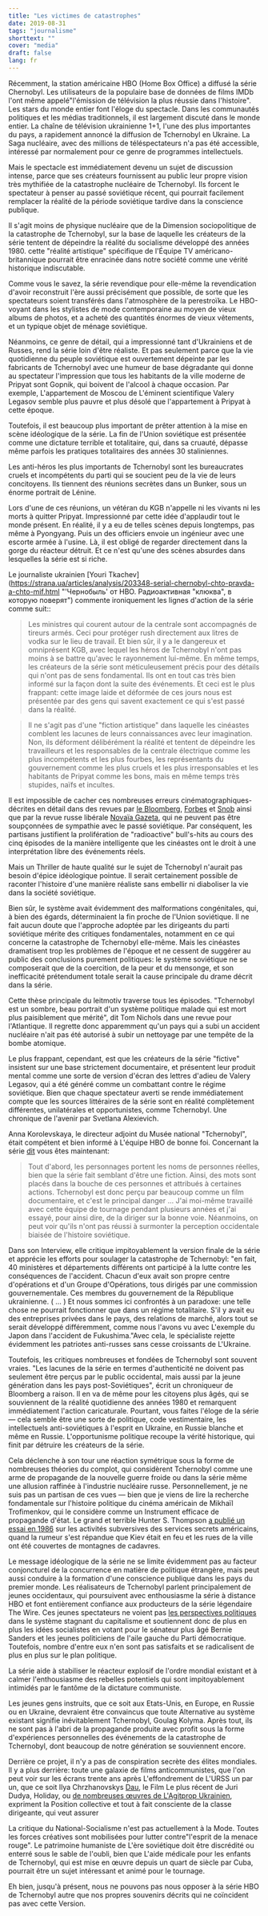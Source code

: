 ```yaml
---
title: "Les victimes de catastrophes"
date: 2019-08-31
tags: "journalisme"
shorttext: ""
cover: "media"
draft: false
lang: fr
---
```


Récemment, la station américaine HBO (Home Box Office) a diffusé la série Chernobyl. Les utilisateurs de la populaire base de données de films IMDb l'ont même appelé"l'émission de télévision la plus réussie dans l'histoire". Les stars du monde entier font l'éloge du spectacle. Dans les communautés politiques et les médias traditionnels, il est largement discuté dans le monde entier. La chaîne de télévision ukrainienne 1+1, l'une des plus importantes du pays, a rapidement annoncé la diffusion de Tchernobyl en Ukraine. La Saga nucléaire, avec des millions de téléspectateurs n'a pas été accessible, intéressé par normalement pour ce genre de programmes intellectuels.

Mais le spectacle est immédiatement devenu un sujet de discussion intense, parce que ses créateurs fournissent au public leur propre vision très mythifiée de la catastrophe nucléaire de Tchernobyl. Ils forcent le spectateur à penser au passé soviétique récent, qui pourrait facilement remplacer la réalité de la période soviétique tardive dans la conscience publique.

Il s'agit moins de physique nucléaire que de la Dimension sociopolitique de la catastrophe de Tchernobyl, sur la base de laquelle les créateurs de la série tentent de dépeindre la réalité du socialisme développé des années 1980. cette "réalité artistique" spécifique de l'Équipe TV américano-britannique pourrait être enracinée dans notre société comme une vérité historique indiscutable.

Comme vous le savez, la série revendique pour elle-même la revendication d'avoir reconstruit l'ère aussi précisément que possible, de sorte que les spectateurs soient transférés dans l'atmosphère de la perestroïka. Le HBO-voyant dans les stylistes de mode contemporaine au moyen de vieux albums de photos, et a acheté des quantités énormes de vieux vêtements, et un typique objet de ménage soviétique.

Néanmoins, ce genre de détail, qui a impressionné tant d'Ukrainiens et de Russes, rend la série loin d'être réaliste. Et pas seulement parce que la vie quotidienne du peuple soviétique est ouvertement dépeinte par les fabricants de Tchernobyl avec une humeur de base dégradante qui donne au spectateur l'impression que tous les habitants de la ville moderne de Pripyat sont Gopnik, qui boivent de l'alcool à chaque occasion. Par exemple, L'appartement de Moscou de L'éminent scientifique Valery Legasov semble plus pauvre et plus désolé que l'appartement à Pripyat à cette époque.

Toutefois, il est beaucoup plus important de prêter attention à la mise en scène idéologique de la série. La fin de l'Union soviétique est présentée comme une dictature terrible et totalitaire, qui, dans sa cruauté, dépasse même parfois les pratiques totalitaires des années 30 staliniennes.

Les anti-héros les plus importants de Tchernobyl sont les bureaucrates cruels et incompétents du parti qui se soucient peu de la vie de leurs concitoyens. Ils tiennent des réunions secrètes dans un Bunker, sous un énorme portrait de Lénine.

Lors d'une de ces réunions, un vétéran du KGB n'appelle ni les vivants ni les morts à quitter Pripyat. Impressionné par cette idée d'applaudir tout le monde présent. En réalité, il y a eu de telles scènes depuis longtemps, pas même à Pyongyang. Puis un des officiers envoie un ingénieur avec une escorte armée à l'usine. Là, il est obligé de regarder directement dans la gorge du réacteur détruit. Et ce n'est qu'une des scènes absurdes dans lesquelles la série est si riche.

Le journaliste ukrainien [Youri Tkachev](https://strana.ua/articles/analysis/203348-serial-chernobyl-chto-pravda-a-chto-mif.html "'Чернобыль' от HBO. Радиоактивная "клюква", в которую поверят") commente ironiquement les lignes d'action de la série comme suit::

> Les ministres qui courent autour de la centrale sont accompagnés de tireurs armés. Ceci pour protéger rush directement aux litres de vodka sur le lieu de travail. Et bien sûr, il y a le dangereux et omniprésent KGB, avec lequel les héros de Tchernobyl n'ont pas moins à se battre qu'avec le rayonnement lui-même. En même temps, les créateurs de la série sont méticuleusement précis pour des détails qui n'ont pas de sens fondamental. Ils ont en tout cas très bien informé sur la façon dont la suite des événements. Et ceci est le plus frappant: cette image laide et déformée de ces jours nous est présentée par des gens qui savent exactement ce qui s'est passé dans la réalité.

> Il ne s'agit pas d'une "fiction artistique" dans laquelle les cinéastes comblent les lacunes de leurs connaissances avec leur imagination. Non, ils déforment délibérément la réalité et tentent de dépeindre les travailleurs et les responsables de la centrale électrique comme les plus incompétents et les plus fourbes, les représentants du gouvernement comme les plus cruels et les plus irresponsables et les habitants de Pripyat comme les bons, mais en même temps très stupides, naïfs et incultes.

Il est impossible de cacher ces nombreuses erreurs cinématographiques-décrites en détail dans des revues par [le Bloomberg](https://inosmi.ru/social/20190602/245196054.html "если бы сериал 'Чернобыль' канала HBO снимали русские"), [Forbes](https://www.forbes.com/sites/michaelshellenberger/2019/06/06/why-hbos-chernobyl-gets-nuclear-so-wrong/#76dc9b15632f "Why HBO's 'Chernobyl' Gets Nuclear So Wrong") et [Snob](https://snob.ru/entry/178049/ "Александр Полянский: 'Чернобыль' и жизнь: ложь сериала, обличающего ложь") ainsi que par la revue russe libérale [Novaïa Gazeta](https://www.novayagazeta.ru/articles/2019/06/03/80755-dumaete-vse-proshlo-ni-hrena-podobnogo-uroven-radiatsii-idet-vverh "Думаете, все прошло? Ни хрена подобного — уровень радиации идет вверх!"), qui ne peuvent pas être soupçonnées de sympathie avec le passé soviétique. Par conséquent, les partisans justifient la prolifération de "radioactive" bull's-hits au cours des cinq épisodes de la manière intelligente que les cinéastes ont le droit à une interprétation libre des événements réels.

Mais un Thriller de haute qualité sur le sujet de Tchernobyl n'aurait pas besoin d'épice idéologique pointue. Il serait certainement possible de raconter l'histoire d'une manière réaliste sans embellir ni diaboliser la vie dans la société soviétique.

Bien sûr, le système avait évidemment des malformations congénitales, qui, à bien des égards, déterminaient la fin proche de l'Union soviétique. Il ne fait aucun doute que l'approche adoptée par les dirigeants du parti soviétique mérite des critiques fondamentales, notamment en ce qui concerne la catastrophe de Tchernobyl elle-même. Mais les cinéastes dramatisent trop les problèmes de l'époque et ne cessent de suggérer au public des conclusions purement politiques: le système soviétique ne se composerait que de la coercition, de la peur et du mensonge, et son inefficacité prétendument totale serait la cause principale du drame décrit dans la série.

Cette thèse principale du leitmotiv traverse tous les épisodes. "Tchernobyl est un sombre, beau portrait d'un système politique malade qui est mort plus paisiblement que mérité", dit Tom Nichols dans une revue pour l'Atlantique. Il regrette donc apparemment qu'un pays qui a subi un accident nucléaire n'ait pas été autorisé à subir un nettoyage par une tempête de la bombe atomique.

Le plus frappant, cependant, est que les créateurs de la série "fictive" insistent sur une base strictement documentaire, et présentent leur produit mental comme une sorte de version d'écran des lettres d'adieu de Valery Legasov, qui a été généré comme un combattant contre le régime soviétique. Bien que chaque spectateur averti se rende immédiatement compte que les sources littéraires de la série sont en réalité complètement différentes, unilatérales et opportunistes, comme Tchernobyl. Une chronique de l'avenir par Svetlana Alexievich.

Anna Korolevskaya, le directeur adjoint du Musée national "Tchernobyl", était compétent et bien informé à L'équipe HBO de bonne foi. Concernant la série [dit](https://iod.media/article/ukrajinskiy-konsultant-serialu-chornobil-tvorci-filmu-hotili-krovi-yak-na-viyni-1459?fbclid=IwAR3OOyzuTrmyNhrLQRkNZrQERodR53B_NOq9UQpxG3L7dc61hN8SXoIV3kY "Український консультант серіалу 'Чорнобиль': 'Творці фільму хотіли крові, як на війні'") vous êtes maintenant:

> Tout d'abord, les personnages portent les noms de personnes réelles, bien que la série fait semblant d'être une fiction. Ainsi, des mots sont placés dans la bouche de ces personnes et attribués à certaines actions. Tchernobyl est donc perçu par beaucoup comme un film documentaire, et c'est le principal danger ...  J'ai moi-même travaillé avec cette équipe de tournage pendant plusieurs années et j'ai essayé, pour ainsi dire, de la diriger sur la bonne voie. Néanmoins, on peut voir qu'ils n'ont pas réussi à surmonter la perception occidentale biaisée de l'histoire soviétique.

Dans son Interview, elle critique impitoyablement la version finale de la série et apprécie les efforts pour soulager la catastrophe de Tchernobyl: "en fait, 40 ministères et départements différents ont participé à la lutte contre les conséquences de l'accident. Chacun d'eux avait son propre centre d'opérations et d'un Groupe d'Opérations, tous dirigés par une commission gouvernementale. Ces membres du gouvernement de la République ukrainienne. ( ... ) Et nous sommes ici confrontés à un paradoxe: une telle chose ne pourrait fonctionner que dans un régime totalitaire. S'il y avait eu des entreprises privées dans le pays, des relations de marché, alors tout se serait développé différemment, comme nous l'avons vu avec L'exemple du Japon dans l'accident de Fukushima."Avec cela, le spécialiste rejette évidemment les patriotes anti-russes sans cesse croissants de L'Ukraine.

Toutefois, les critiques nombreuses et fondées de Tchernobyl sont souvent vraies. "Les lacunes de la série en termes d'authenticité ne doivent pas seulement être perçus par le public occidental, mais aussi par la jeune génération dans les pays post-Soviétiques", écrit un chroniqueur de Bloomberg a raison. Il en va de même pour les citoyens plus âgés, qui se souviennent de la réalité quotidienne des années 1980 et remarquent immédiatement l'action caricaturale. Pourtant, vous faites l'éloge de la série — cela semble être une sorte de politique, code vestimentaire, les intellectuels anti-soviétiques à l'esprit en Ukraine, en Russie blanche et même en Russie. L'opportunisme politique recoupe la vérité historique, qui finit par détruire les créateurs de la série.

Cela déclenche à son tour une réaction symétrique sous la forme de nombreuses théories du complot, qui considèrent Tchernobyl comme une arme de propagande de la nouvelle guerre froide ou dans la série même une allusion raffinée à l'industrie nucléaire russe. Personnellement, je ne suis pas un partisan de ces vues — bien que je viens de lire la recherche fondamentale sur l'histoire politique du cinéma américain de Mikhaïl Trofimenkov, qui le considère comme un Instrument efficace de propagande d'état. Le grand et terrible Hunter S. Thompson [a publié un essai en 1986](http://liva.com.ua/the-woman-from-kiev.html "ЖЕНЩИНА ИЗ КИЕВА") sur les activités subversives des services secrets américains, quand la rumeur s'est répandue que Kiev était en feu et les rues de la ville ont été couvertes de montagnes de cadavres.

Le message idéologique de la série ne se limite évidemment pas au facteur conjoncturel de la concurrence en matière de politique étrangère, mais peut aussi conduire à la formation d'une conscience publique dans les pays du premier monde. Les réalisateurs de Tchernobyl parlent principalement de jeunes occidentaux, qui poursuivent avec enthousiasme la série à distance HBO et font entièrement confiance aux producteurs de la série légendaire The Wire. Ces jeunes spectateurs ne voient pas [les perspectives politiques](http://liva.com.ua/young-americans.html "МОЛОДЫЕ АМЕРИКАНЦЫ РАЗОЧАРОВАНЫ В КАПИТАЛИЗМЕ") dans le système stagnant du capitalisme et soutiennent donc de plus en plus les idées socialistes en votant pour le sénateur plus âgé Bernie Sanders et les jeunes politiciens de l'aile gauche du Parti démocratique. Toutefois, nombre d'entre eux n'en sont pas satisfaits et se radicalisent de plus en plus sur le plan politique.

La série aide à stabiliser le réacteur explosif de l'ordre mondial existant et à calmer l'enthousiasme des rebelles potentiels qui sont impitoyablement intimidés par le fantôme de la dictature communiste.

Les jeunes gens instruits, que ce soit aux Etats-Unis, en Europe, en Russie ou en Ukraine, devraient être convaincus que toute Alternative au système existant signifie inévitablement Tchernobyl, Goulag Kolyma. Après tout, ils ne sont pas à l'abri de la propagande produite avec profit sous la forme d'expériences personnelles des événements de la catastrophe de Tchernobyl, dont beaucoup de notre génération se souviennent encore.

Derrière ce projet, il n'y a pas de conspiration secrète des élites mondiales. Il y a plus derrière: toute une galaxie de films anticommunistes, que l'on peut voir sur les écrans trente ans après L'effondrement de L'URSS un par un, que ce soit Ilya Chrzhanovskys [Dau](http://liva.com.ua/dau.-opyit-antisoczialnogo-eksperimenta.html "'КИДАУ'. ОПЫТ АНТИСОЦИАЛЬНОГО ЭКСПЕРИМЕНТА"), le Film Le plus récent de Juri Dudya, Holiday, ou [de nombreuses œuvres de L'Agitprop Ukrainien](http://liva.com.ua/kinonenavist.-novyij-film-o-doneczkix-orkax.html "КИНОНЕНАВИСТЬ. НОВЫЙ ФИЛЬМ О ДОНЕЦКИХ ОРКАХ"), expriment la Position collective et tout à fait consciente de la classe dirigeante, qui veut assurer

La critique du National-Socialisme n'est pas actuellement à la Mode. Toutes les forces créatives sont mobilisées pour lutter contre"l'esprit de la menace rouge". Le patrimoine humaniste de L'ère soviétique doit être discrédité ou enterré sous le sable de l'oubli, bien que L'aide médicale pour les enfants de Tchernobyl, qui est mise en œuvre depuis un quart de siècle par Cuba, pourrait être un sujet intéressant et animé pour le tournage.

Eh bien, jusqu'à présent, nous ne pouvons pas nous opposer à la série HBO de Tchernobyl autre que nos propres souvenirs décrits qui ne coïncident pas avec cette Version.
